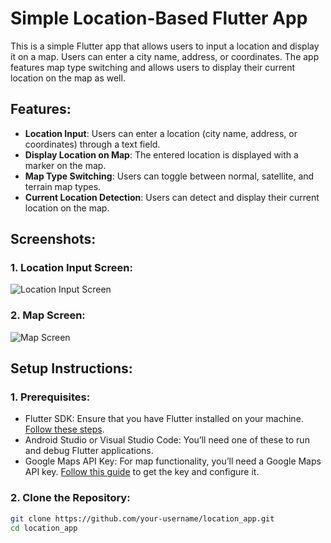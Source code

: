 # Simple Location-Based Flutter App

This is a simple Flutter app that allows users to input a location and display it on a map. Users can enter a city name, address, or coordinates. The app features map type switching and allows users to display their current location on the map as well.

## Features:
- **Location Input**: Users can enter a location (city name, address, or coordinates) through a text field.
- **Display Location on Map**: The entered location is displayed with a marker on the map.
- **Map Type Switching**: Users can toggle between normal, satellite, and terrain map types.
- **Current Location Detection**: Users can detect and display their current location on the map.

## Screenshots:
### 1. Location Input Screen:
![Location Input Screen](screenshots/location_input_screen.png)

### 2. Map Screen:
![Map Screen](screenshots/map_screen.png)

## Setup Instructions:

### 1. Prerequisites:
- Flutter SDK: Ensure that you have Flutter installed on your machine. [Follow these steps](https://flutter.dev/docs/get-started/install).
- Android Studio or Visual Studio Code: You’ll need one of these to run and debug Flutter applications.
- Google Maps API Key: For map functionality, you’ll need a Google Maps API key. [Follow this guide](https://developers.google.com/maps/gmp-get-started) to get the key and configure it.

### 2. Clone the Repository:
```bash
git clone https://github.com/your-username/location_app.git
cd location_app
